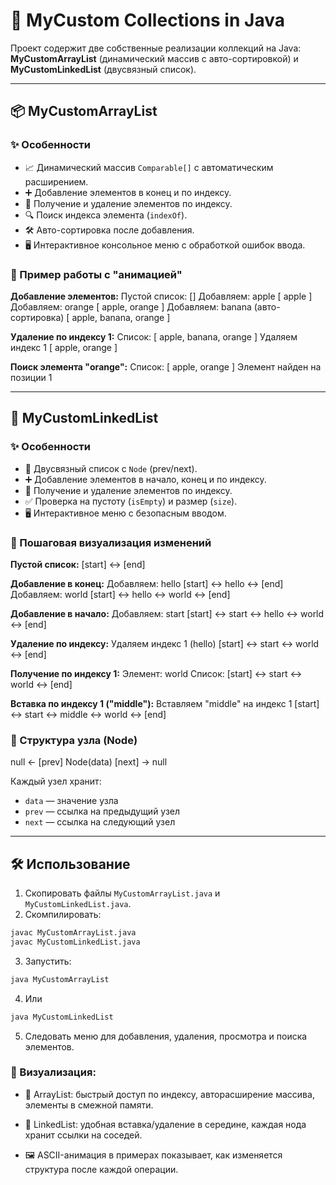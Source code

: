 # 🚀 MyCustom Collections in Java

Проект содержит две собственные реализации коллекций на Java:  
**MyCustomArrayList** (динамический массив с авто-сортировкой) и **MyCustomLinkedList** (двусвязный список).

---

## 📦 MyCustomArrayList

### ✨ Особенности

- 📈 Динамический массив `Comparable[]` с автоматическим расширением.
- ➕ Добавление элементов в конец и по индексу.
- 🔹 Получение и удаление элементов по индексу.
- 🔍 Поиск индекса элемента (`indexOf`).
- 🛠️ Авто-сортировка после добавления.
- 🖥️ Интерактивное консольное меню с обработкой ошибок ввода.

### 📝 Пример работы с "анимацией"

**Добавление элементов:**
Пустой список: []
Добавляем: apple
[ apple ]
Добавляем: orange
[ apple, orange ]
Добавляем: banana (авто-сортировка)
[ apple, banana, orange ]

**Удаление по индексу 1:**
Список: [ apple, banana, orange ]
Удаляем индекс 1
[ apple, orange ]

**Поиск элемента "orange":**
Список: [ apple, orange ]
Элемент найден на позиции 1

---

## 🔗 MyCustomLinkedList

### ✨ Особенности

- 🧩 Двусвязный список с `Node` (prev/next).
- ➕ Добавление элементов в начало, конец и по индексу.
- 🔹 Получение и удаление элементов по индексу.
- ✅ Проверка на пустоту (`isEmpty`) и размер (`size`).
- 🖥️ Интерактивное меню с безопасным вводом.

### 📝 Пошаговая визуализация изменений

**Пустой список:**
[start] <-> [end]

**Добавление в конец:**
Добавляем: hello
[start] <-> hello <-> [end]
Добавляем: world
[start] <-> hello <-> world <-> [end]

**Добавление в начало:**
Добавляем: start
[start] <-> start <-> hello <-> world <-> [end]

**Удаление по индексу:**
Удаляем индекс 1 (hello)
[start] <-> start <-> world <-> [end]

**Получение по индексу 1:**
Элемент: world
Список: [start] <-> start <-> world <-> [end]

**Вставка по индексу 1 ("middle"):**
Вставляем "middle" на индекс 1
[start] <-> start <-> middle <-> world <-> [end]

### 🔗 Структура узла (Node)
null <- [prev] Node(data) [next] -> null

Каждый узел хранит:
- `data` — значение узла
- `prev` — ссылка на предыдущий узел
- `next` — ссылка на следующий узел

---

## 🛠️ Использование

1. Скопировать файлы `MyCustomArrayList.java` и `MyCustomLinkedList.java`.
2. Скомпилировать:
```bash
javac MyCustomArrayList.java
javac MyCustomLinkedList.java
```
3. Запустить:
```bash
java MyCustomArrayList
```
4. Или
```bash
java MyCustomLinkedList
```
5. Следовать меню для добавления, удаления, просмотра и поиска элементов.

### 🎨 Визуализация:
 * 🔹 ArrayList: быстрый доступ по индексу, авторасширение массива, элементы в смежной памяти.

* 🔗 LinkedList: удобная вставка/удаление в середине, каждая нода хранит ссылки на соседей.

* 🖼️ ASCII-анимация в примерах показывает, как изменяется структура после каждой операции.